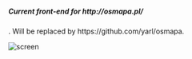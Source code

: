 <h5>Current front-end for http://osmapa.pl/</h5>.
Will be replaced by https://github.com/yarl/osmapa.

![screen](http://i.imgur.com/iaRqqSF.png)
